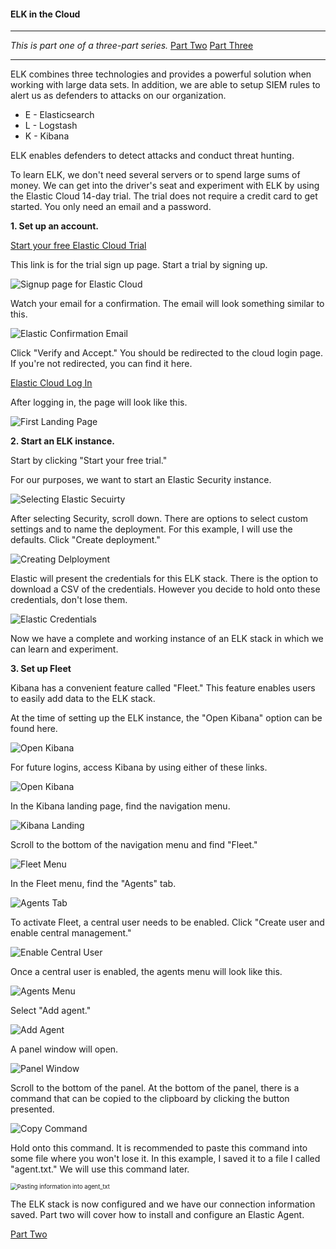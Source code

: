 #### ELK in the Cloud
---

*This is part one of a three-part series.*
	[Part Two](./elastic_agent.md "Elastic Agents")
	[Part Three](./sysmon_logs.md "Configuring Sysmon")

---

ELK combines three technologies and provides a powerful solution when working with large data sets.  In addition, we are able to setup SIEM rules to alert us as defenders to attacks on our organization.

* E - Elasticsearch
* L - Logstash
* K - Kibana

ELK enables defenders to detect attacks and conduct threat hunting.

To learn ELK, we don't need several servers or to spend large sums of money.  We can get into the driver's seat and experiment with ELK by using the Elastic Cloud 14-day trial.  The trial does not require a credit card to get started. You only need an email and a password.

**1. Set up an account.**

[Start your free Elastic Cloud Trial](https://cloud.elastic.co/registration?downloads=true&baymax=rtp&storm=nav-btn "https://cloud.elastic.co/registration?downloads=true&baymax=rtp&storm=nav-btn")


This link is for the trial sign up page. Start a trial by signing up.


![Signup page for Elastic Cloud](./images/cloud_signup.png)


Watch your email for a confirmation. The email will look something similar to this.


![Elastic Confirmation Email](./images/elastic_email.png)


Click "Verify and Accept."  You should be redirected to the cloud login page.  If you're not redirected, you can find it here.


[Elastic Cloud Log In](https://cloud.elastic.co/login "https://cloud.elastic.co/login")


After logging in, the page will look like this.


![First Landing Page](./images/first_landing.png)


**2. Start an ELK instance.**

Start by clicking "Start your free trial."

For our purposes, we want to start an Elastic Security instance.


![Selecting Elastic Secuirty](./images/select_security.png)


After selecting Security, scroll down. There are options to select custom settings and to name the deployment.  For this example, I will use the defaults. Click "Create deployment."


![Creating Delployment](./images/create_deployment.png)


Elastic will present the credentials for this ELK stack.  There is the option to download a CSV of the credentials. However you decide to hold onto these credentials, don't lose them.

<img src="./images/elastic_creds.png" alt="Elastic Credentials"/>

Now we have a complete and working instance of an ELK stack in which we can learn and experiment.

**3. Set up Fleet**

Kibana has a convenient feature called "Fleet." This feature enables users to easily add data to the ELK stack.

At the time of setting up the ELK instance, the "Open Kibana" option can be found here.


![Open Kibana](./images/open_kibana.png)


For future logins, access Kibana by using either of these links.


![Open Kibana](./images/open_kibana_2.png)

In the Kibana landing page, find the navigation menu.


![Kibana Landing](./images/kibana_landing.png)


Scroll to the bottom of the navigation menu and find "Fleet."


![Fleet Menu](./images/menu_fleet.png)


In the Fleet menu, find the "Agents" tab.


![Agents Tab](./images/agents_tab.png)


To activate Fleet, a central user needs to be enabled. Click "Create user and enable central management."


![Enable Central User](./images/enable_central_user.png)


Once a central user is enabled, the agents menu will look like this.


![Agents Menu](./images/agents_menu.png)


Select "Add agent."


![Add Agent](./images/add_agent.png)


A panel window will open.


![Panel Window](./images/panel_window.png)


Scroll to the bottom of the panel. At the bottom of the panel, there is a command that can be copied to the clipboard by clicking the button presented.


![Copy Command](./images/copy_command.png)


Hold onto this command.  It is recommended to paste this command into some file where you won't lose it. In this example, I saved it to a file I called "agent.txt."  We will use this command later.

<img src="./images/agent_txt.png" alt="Pasting information into agent_txt" style="zoom:67%;" />


The ELK stack is now configured and we have our connection information saved.
Part two will cover how to install and configure an Elastic Agent.

[Part Two](./elastic_agent.md "Elastic Agents")